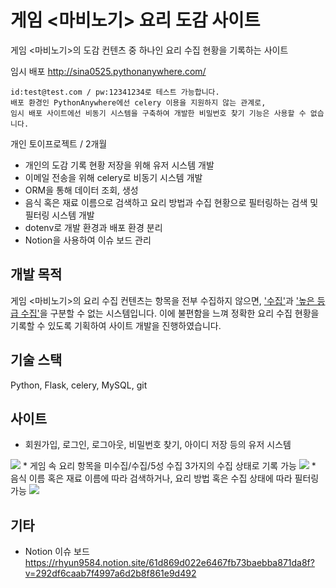 # 게임 <마비노기> 요리 도감 사이트
게임 <마비노기>의 도감 컨텐츠 중 하나인 요리 수집 현황을 기록하는 사이트

임시 배포 http://sina0525.pythonanywhere.com/

    id:test@test.com / pw:12341234로 테스트 가능합니다.
    배포 환경인 PythonAnywhere에선 celery 이용을 지원하지 않는 관계로,
    임시 배포 사이트에선 비동기 시스템을 구축하여 개발한 비밀번호 찾기 기능은 사용할 수 없습니다.
개인 토이프로젝트 / 2개월

- 개인의 도감 기록 현황 저장을 위해 유저 시스템 개발
- 이메일 전송을 위해 celery로 비동기 시스템 개발
- ORM을 통해 데이터 조회, 생성
- 음식 혹은 재료 이름으로 검색하고 요리 방법과 수집 현황으로 필터링하는 검색 및 필터링 시스템 개발
- dotenv로 개발 환경과 배포 환경 분리
- Notion을 사용하여 이슈 보드 관리
## 개발 목적
게임 <마비노기>의 요리 수집 컨텐츠는 항목을 전부 수집하지 않으면, <ins>'수집'</ins>과 <ins>'높은 등급 수집'</ins>을 구분할 수 없는 시스템입니다.
이에 불편함을 느껴 정확한 요리 수집 현황을 기록할 수 있도록 기획하여 사이트 개발을 진행하였습니다.

## 기술 스택
Python, Flask, celery, MySQL, git

## 사이트
* 회원가입, 로그인, 로그아웃, 비밀번호 찾기, 아이디 저장 등의 유저 시스템
<img src="https://s3.us-west-2.amazonaws.com/secure.notion-static.com/51731c69-bb4b-4460-b7d2-2c2888935ce9/Untitled.png?X-Amz-Algorithm=AWS4-HMAC-SHA256&X-Amz-Content-Sha256=UNSIGNED-PAYLOAD&X-Amz-Credential=AKIAT73L2G45EIPT3X45%2F20221017%2Fus-west-2%2Fs3%2Faws4_request&X-Amz-Date=20221017T122945Z&X-Amz-Expires=86400&X-Amz-Signature=4f499a98a5cf0919abe25ae99e5047119e95f72002a37694cf648bc5870a5018&X-Amz-SignedHeaders=host&response-content-disposition=filename%20%3D%22Untitled.png%22&x-id=GetObject">
* 게임 속 요리 항목을 미수집/수집/5성 수집 3가지의 수집 상태로 기록 가능
<img src="https://s3.us-west-2.amazonaws.com/secure.notion-static.com/524ac15e-6a28-40b5-a489-f85c3c9eed75/Untitled.png?X-Amz-Algorithm=AWS4-HMAC-SHA256&X-Amz-Content-Sha256=UNSIGNED-PAYLOAD&X-Amz-Credential=AKIAT73L2G45EIPT3X45%2F20221017%2Fus-west-2%2Fs3%2Faws4_request&X-Amz-Date=20221017T122331Z&X-Amz-Expires=86400&X-Amz-Signature=85ec1399b04f5e9290c8d34820f4a41c5f2963225a70155158939bc598bd3564&X-Amz-SignedHeaders=host&response-content-disposition=filename%20%3D%22Untitled.png%22&x-id=GetObject">
* 음식 이름 혹은 재료 이름에 따라 검색하거나, 요리 방법 혹은 수집 상태에 따라 필터링 가능
<img src="https://s3.us-west-2.amazonaws.com/secure.notion-static.com/003440ca-2efe-4930-8f99-da588a33ce97/Untitled.png?X-Amz-Algorithm=AWS4-HMAC-SHA256&X-Amz-Content-Sha256=UNSIGNED-PAYLOAD&X-Amz-Credential=AKIAT73L2G45EIPT3X45%2F20221017%2Fus-west-2%2Fs3%2Faws4_request&X-Amz-Date=20221017T122800Z&X-Amz-Expires=86400&X-Amz-Signature=df9eab5c7fce2b47ff17dbbae5653c53270241a71dd5d79bbb584205615b74a9&X-Amz-SignedHeaders=host&response-content-disposition=filename%20%3D%22Untitled.png%22&x-id=GetObject">

## 기타
* Notion 이슈 보드
https://rhyun9584.notion.site/61d869d022e6467fb73baebba871da8f?v=292df6caab7f4997a6d2b8f861e9d492